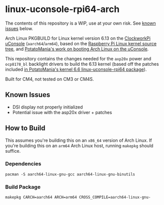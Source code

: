 # linux-uconsole-rpi64-arch

The contents of this repository is a WIP, use at your own risk. See [known issues](#known-issues) below.

Arch Linux PKGBUILD for Linux kernel version 6.13 on the [ClockworkPi uConsole](https://www.clockworkpi.com/uconsole) (`aarch64`/`arm64`), based on the [Raspberry Pi Linux kernel source tree](https://github.com/raspberrypi/linux/tree/rpi-6.13.y), and [PotatoMania's work on booting Arch Linux on the uConsole](https://github.com/PotatoMania/uconsole-cm3).

This repository contains the changes needed for the `axp20x` power and `ocp8178_bl` backlight drivers to build the 6.13 kernel (based off the patches included [in PotatoMania's kernel 6.6 linux-uconsole-rpi64 package](https://github.com/PotatoMania/uconsole-cm3/tree/dev/PKGBUILDs/linux-uconsole-rpi64)).

Built for CM4, not tested on CM3 or CM4S.

## Known Issues

- DSI display not properly initialized
- Potential issue with the asp20x driver + patches

## How to Build

This assumes you're building this on an `x86_64` version of Arch Linux. If you're building this on an `arm64` Arch Linux host, running `makepkg` should suffice.

### Dependencies

```
pacman -S aarch64-linux-gnu-gcc aarch64-linux-gnu-binutils
```

### Build Package

```
makepkg CARCH=aarch64 ARCH=arm64 CROSS_COMPILE=aarch64-linux-gnu-
```
